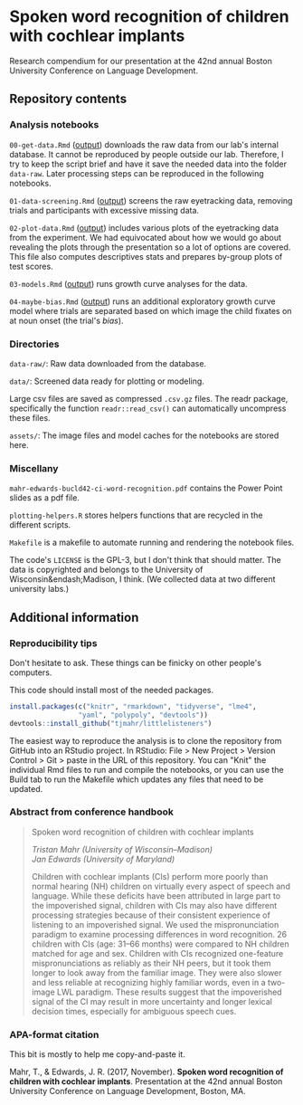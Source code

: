 # Spoken word recognition of children with cochlear implants

Research compendium for our presentation at the 42nd annual Boston University
Conference on Language Development.

## Repository contents

### Analysis notebooks

`00-get-data.Rmd` ([output](./00-get-data.md)) downloads the raw data from our
lab's internal database. It cannot be reproduced by people outside our lab.
Therefore, I try to keep the script brief and have it save the needed data into
the folder `data-raw`. Later processing steps can be reproduced in the 
following notebooks.

`01-data-screening.Rmd` ([output](./01-data-screening.md)) screens the raw 
eyetracking data, removing trials and participants with excessive missing data.

`02-plot-data.Rmd` ([output](./02-plot-data.md)) includes various plots of the
eyetracking data from the experiment. We had equivocated about how we would go
about revealing the plots through the presentation so a lot of options are
covered. This file also computes descriptives stats and prepares by-group plots
of test scores.

`03-models.Rmd` ([output](./03-models.md)) runs growth curve analyses
for the data.

`04-maybe-bias.Rmd` ([output](./04-maybe-bias.md)) runs an additional exploratory 
growth curve model where trials are separated based on which image the child 
fixates on at noun onset (the trial's _bias_). 

### Directories

`data-raw/`: Raw data downloaded from the database.

`data/`: Screened data ready for plotting or modeling.

Large csv files are saved as compressed `.csv.gz` files. The readr package,
specifically the function `readr::read_csv()` can automatically uncompress these
files.

`assets/`: The image files and model caches for the notebooks are stored here.

### Miscellany

`mahr-edwards-bucld42-ci-word-recognition.pdf` contains the Power Point slides
as a pdf file.

`plotting-helpers.R` stores helpers functions that are recycled in the different 
scripts.

`Makefile` is a makefile to automate running and rendering the notebook files.

The code's `LICENSE` is the GPL-3, but I don't think that should matter. The
data is copyrighted and belongs to the University of Wisconsin&endash;Madison, 
I think. (We collected data at two different university labs.)

## Additional information

### Reproducibility tips

Don't hesitate to ask. These things can be finicky on other people's computers.

This code should install most of the needed packages.

```r
install.packages(c("knitr", "rmarkdown", "tidyverse", "lme4", 
                 "yaml", "polypoly", "devtools"))
devtools::install_github("tjmahr/littlelisteners")
```

The easiest way to reproduce the analysis is to clone the repository from GitHub
into an RStudio project. In RStudio: File > New Project \> Version Control > Git
\> paste in the URL of this repository. You can "Knit" the individual Rmd files
to run and compile the notebooks, or you can use the Build tab to run the 
Makefile which updates any files that need to be updated.

### Abstract from conference handbook

> Spoken word recognition of children with cochlear implants
>
> _Tristan Mahr (University of Wisconsin–Madison)_ \
> _Jan Edwards (University of Maryland)_
>
> Children with cochlear implants (CIs) perform more poorly
than normal hearing (NH) children on virtually every aspect of
speech and language. While these deficits have been attributed in
large part to the impoverished signal, children with CIs may also
have different processing strategies because of their consistent
experience of listening to an impoverished signal. We used the
mispronunciation paradigm to examine processing differences
in word recognition. 26 children with CIs (age: 31–66 months)
were compared to NH children matched for age and sex.
Children with CIs recognized one-feature mispronunciations as
reliably as their NH peers, but it took them longer to look away
from the familiar image. They were also slower and less reliable
at recognizing highly familiar words, even in a two-image LWL
paradigm. These results suggest that the impoverished signal
of the CI may result in more uncertainty and longer lexical
decision times, especially for ambiguous speech cues.

### APA-format citation

This bit is mostly to help me copy-and-paste it.

Mahr, T., & Edwards, J. R. (2017, November). **Spoken word recognition of
children with cochlear implants**. Presentation at the 42nd annual Boston
University Conference on Language Development, Boston, MA.
